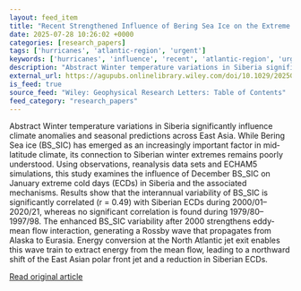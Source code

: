 ```yaml
---
layout: feed_item
title: "Recent Strengthened Influence of Bering Sea Ice on the Extreme Cold Days in Siberia"
date: 2025-07-28 10:26:02 +0000
categories: [research_papers]
tags: ['hurricanes', 'atlantic-region', 'urgent']
keywords: ['hurricanes', 'influence', 'recent', 'atlantic-region', 'urgent', 'strengthened']
description: "Abstract Winter temperature variations in Siberia significantly influence climate anomalies and seasonal predictions across East Asia"
external_url: https://agupubs.onlinelibrary.wiley.com/doi/10.1029/2025GL116729?af=R
is_feed: true
source_feed: "Wiley: Geophysical Research Letters: Table of Contents"
feed_category: "research_papers"
---
```


Abstract Winter temperature variations in Siberia significantly influence climate anomalies and seasonal predictions across East Asia. While Bering Sea ice (BS_SIC) has emerged as an increasingly important factor in mid‐latitude climate, its connection to Siberian winter extremes remains poorly understood. Using observations, reanalysis data sets and ECHAM5 simulations, this study examines the influence of December BS_SIC on January extreme cold days (ECDs) in Siberia and the associated mechanisms. Results show that the interannual variability of BS_SIC is significantly correlated (r = 0.49) with Siberian ECDs during 2000/01–2020/21, whereas no significant correlation is found during 1979/80–1997/98. The enhanced BS_SIC variability after 2000 strengthens eddy‐mean flow interaction, generating a Rossby wave that propagates from Alaska to Eurasia. Energy conversion at the North Atlantic jet exit enables this wave train to extract energy from the mean flow, leading to a northward shift of the East Asian polar front jet and a reduction in Siberian ECDs.

[Read original article](https://agupubs.onlinelibrary.wiley.com/doi/10.1029/2025GL116729?af=R)
